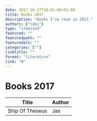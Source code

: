 ```yaml
---
date: 2017-10-27T18:01:00+01:00
title: Books 2017
description: "Books I've read in 2017."
authors: ["tobi"]
type: "itemized"
featured: ""
featuredpath: ""
featuredalt: ""
categories: [""]
linktitle: ""
format: "literature"
link: "#"
---
```


# Books 2017

| Title               | Author              |
|---------------------|---------------------|
| Ship Of Theseus     | Jas                 |
